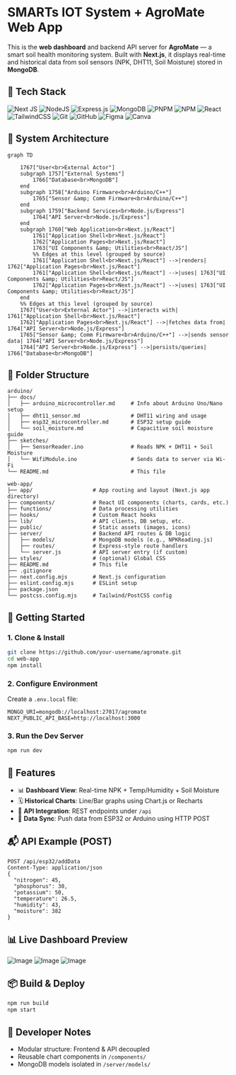 # SMARTs IOT System + AgroMate Web App

This is the **web dashboard** and backend API server for **AgroMate** — a smart soil health monitoring system. Built with **Next.js**, it displays real-time and historical data from soil sensors (NPK, DHT11, Soil Moisture) stored in **MongoDB**.



## 🧱 Tech Stack

![Next JS](https://img.shields.io/badge/Next-black?style=for-the-badge&logo=next.js&logoColor=white)
![NodeJS](https://img.shields.io/badge/node.js-6DA55F?style=for-the-badge&logo=node.js&logoColor=white)
![Express.js](https://img.shields.io/badge/express.js-%23404d59.svg?style=for-the-badge&logo=express&logoColor=%2361DAFB)
![MongoDB](https://img.shields.io/badge/MongoDB-%234ea94b.svg?style=for-the-badge&logo=mongodb&logoColor=white)
![PNPM](https://img.shields.io/badge/pnpm-%234a4a4a.svg?style=for-the-badge&logo=pnpm&logoColor=f69220)
![NPM](https://img.shields.io/badge/NPM-%23CB3837.svg?style=for-the-badge&logo=npm&logoColor=white)
![React](https://img.shields.io/badge/react-%2320232a.svg?style=for-the-badge&logo=react&logoColor=%2361DAFB)
![TailwindCSS](https://img.shields.io/badge/tailwindcss-%2338B2AC.svg?style=for-the-badge&logo=tailwind-css&logoColor=white)
![Git](https://img.shields.io/badge/git-%23F05033.svg?style=for-the-badge&logo=git&logoColor=white)
![GitHub](https://img.shields.io/badge/github-%23121011.svg?style=for-the-badge&logo=github&logoColor=white)
![Figma](https://img.shields.io/badge/figma-%23F24E1E.svg?style=for-the-badge&logo=figma&logoColor=white)
![Canva](https://img.shields.io/badge/Canva-%2300C4CC.svg?style=for-the-badge&logo=Canva&logoColor=white)

## 🧱 System Architecture 

```mermaid
graph TD

    1767["User<br>External Actor"]
    subgraph 1757["External Systems"]
        1766["Database<br>MongoDB"]
    end
    subgraph 1758["Arduino Firmware<br>Arduino/C++"]
        1765["Sensor &amp; Comm Firmware<br>Arduino/C++"]
    end
    subgraph 1759["Backend Services<br>Node.js/Express"]
        1764["API Server<br>Node.js/Express"]
    end
    subgraph 1760["Web Application<br>Next.js/React"]
        1761["Application Shell<br>Next.js/React"]
        1762["Application Pages<br>Next.js/React"]
        1763["UI Components &amp; Utilities<br>React/JS"]
        %% Edges at this level (grouped by source)
        1761["Application Shell<br>Next.js/React"] -->|renders| 1762["Application Pages<br>Next.js/React"]
        1761["Application Shell<br>Next.js/React"] -->|uses| 1763["UI Components &amp; Utilities<br>React/JS"]
        1762["Application Pages<br>Next.js/React"] -->|uses| 1763["UI Components &amp; Utilities<br>React/JS"]
    end
    %% Edges at this level (grouped by source)
    1767["User<br>External Actor"] -->|interacts with| 1761["Application Shell<br>Next.js/React"]
    1762["Application Pages<br>Next.js/React"] -->|fetches data from| 1764["API Server<br>Node.js/Express"]
    1765["Sensor &amp; Comm Firmware<br>Arduino/C++"] -->|sends sensor data| 1764["API Server<br>Node.js/Express"]
    1764["API Server<br>Node.js/Express"] -->|persists/queries| 1766["Database<br>MongoDB"]

```

## 📁 Folder Structure

```
arduino/
├── docs/
│   ├── arduino_microcontroller.md     # Info about Arduino Uno/Nano setup
│   ├── dht11_sensor.md                # DHT11 wiring and usage
│   ├── esp32_microcontroller.md       # ESP32 setup guide
│   └── soil_moisture.md               # Capacitive soil moisture guide
├── sketches/
│   ├── SensorReader.ino               # Reads NPK + DHT11 + Soil Moisture
│   └── WifiModule.ino                 # Sends data to server via Wi-Fi
└── README.md                          # This file

web-app/
├── app/                   # App routing and layout (Next.js app directory)
├── components/            # React UI components (charts, cards, etc.)
├── functions/             # Data processing utilities
├── hooks/                 # Custom React hooks
├── lib/                   # API clients, DB setup, etc.
├── public/                # Static assets (images, icons)
├── server/                # Backend API routes & DB logic
│   ├── models/            # MongoDB models (e.g., NPKReading.js)
│   ├── routes/            # Express-style route handlers
│   └── server.js          # API server entry (if custom)
├── styles/                # (optional) Global CSS
├── README.md              # This file
├── .gitignore
├── next.config.mjs        # Next.js configuration
├── eslint.config.mjs      # ESLint setup
├── package.json
└── postcss.config.mjs     # Tailwind/PostCSS config
```



## 🚀 Getting Started

### 1. Clone & Install

```bash
git clone https://github.com/your-username/agromate.git
cd web-app
npm install
```

### 2. Configure Environment

Create a `.env.local` file:

```
MONGO_URI=mongodb://localhost:27017/agromate
NEXT_PUBLIC_API_BASE=http://localhost:3000
```

### 3. Run the Dev Server

```bash
npm run dev
```


## 🧪 Features

* 📊 **Dashboard View**: Real-time NPK + Temp/Humidity + Soil Moisture
* 🗓️ **Historical Charts**: Line/Bar graphs using Chart.js or Recharts
* 📡 **API Integration**: REST endpoints under `/api`
* 🔄 **Data Sync**: Push data from ESP32 or Arduino using HTTP POST



## 📬 API Example (POST)

```http
POST /api/esp32/addData
Content-Type: application/json
{
  "nitrogen": 45,
  "phosphorus": 30,
  "potassium": 50,
  "temperature": 26.5,
  "humidity": 43,
  "moisture": 382
}
```


## 📊 Live Dashboard Preview

![Image](./output-snapshots/Home-Screen.png)
![Image](./output-snapshots/DashBoard.jpg)
![Image](./output-snapshots/History.png)



## 📦 Build & Deploy

```bash
npm run build
npm start
```

## 🧠 Developer Notes

* Modular structure: Frontend & API decoupled
* Reusable chart components in `/components/`
* MongoDB models isolated in `/server/models/`
